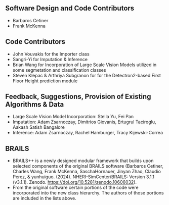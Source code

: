 ## Software Design and Code Contributors
- Barbaros Cetiner
- Frank McKenna

## Code Contributors
- John Vouvakis for the Importer class
- Sangri-Yi for Imputation & Inference
- Brian Wang for Incorporation of Large Scale Vision Models utilized in some segmetation and classification classes
- Steven Klepac & Arthriya Subgranon for  for the Detectron2-based First Floor Height prediction module


## Feedback, Suggestions, Provision of Existing Algorithms & Data
- Large Scale Vision Model Incorporation: Stella Yu, Fei Pan
- Imputation: Adam Zsarnoczay, Dimitrios Giovanis, Ertugrul Taciroglu, Aakash Satish Bangalore
- Inference: Adam Zsarnoczay, Rachel Hamburger, Tracy Kijewski-Correa


## BRAILS

- BRAILS++ is a newly designed modular framework that builds upon selected components of the original BRAILS software (Barbaros Cetiner, Charles Wang, Frank McKenna, SaschaHornauer, Jinyan Zhao, Claudio Perez, & yunhuiguo. (2024). NHERI-SimCenter/BRAILS: Version 3.1.1 (v3.1.1). Zenodo. https://doi.org/10.5281/zenodo.10606032).
- From the original software certain portions of the code were incorporated into the new class hierarchy. The authors of those portions are included in the lists above.
